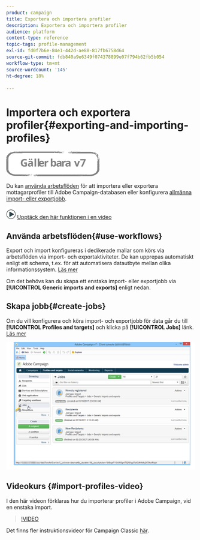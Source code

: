 ```yaml
---
product: campaign
title: Exportera och importera profiler
description: Exportera och importera profiler
audience: platform
content-type: reference
topic-tags: profile-management
exl-id: fd0f7b6e-84e1-442d-ae88-817fb6758d64
source-git-commit: fdb840a9e6349f074378899e07f794b62fb5b054
workflow-type: tm+mt
source-wordcount: '145'
ht-degree: 18%

---
```


# Importera och exportera profiler{#exporting-and-importing-profiles}

![](../../assets/v7-only.svg)

Du kan [använda arbetsflöden](#use-workflows) för att importera eller exportera mottagarprofiler till Adobe Campaign-databasen eller konfigurera [allmänna import- eller exportjobb](#create-jobs).

![](assets/do-not-localize/how-to-video.png) [Upptäck den här funktionen i en video](#import-profiles-video)

## Använda arbetsflöden{#use-workflows}

Export och import konfigureras i dedikerade mallar som körs via arbetsflöden via import- och exportaktiviteter. De kan upprepas automatiskt enligt ett schema, t.ex. för att automatisera datautbyte mellan olika informationssystem. [Läs mer](../../platform/using/import-export-workflows.md#best-practices-when-importing-data)

Om det behövs kan du skapa ett enstaka import- eller exportjobb via **[!UICONTROL Generic imports and exports]** enligt nedan.

## Skapa jobb{#create-jobs}

Om du vill konfigurera och köra import- och exportjobb för data går du till **[!UICONTROL Profiles and targets]** och klicka på **[!UICONTROL Jobs]** länk. [Läs mer](../../platform/using/about-generic-imports-exports.md)

![](assets/s_ncs_user_interface_import_link.png)


## Videokurs {#import-profiles-video}

I den här videon förklaras hur du importerar profiler i Adobe Campaign, vid en enstaka import.

>[!VIDEO](https://video.tv.adobe.com/v/25608?quality=12)

Det finns fler instruktionsvideor för Campaign Classic [här](https://experienceleague.adobe.com/docs/campaign-classic-learn/tutorials/overview.html?lang=sv).
